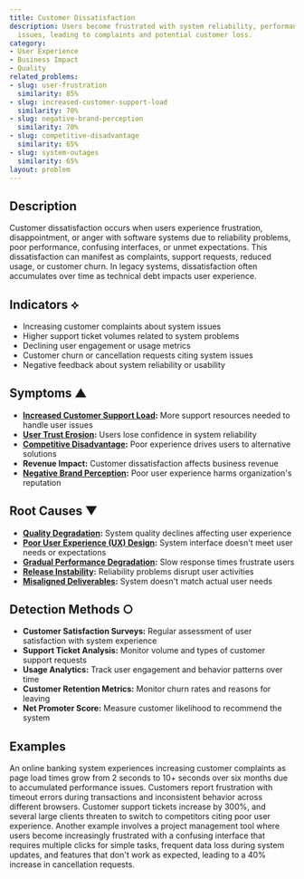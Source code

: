 ```yaml
---
title: Customer Dissatisfaction
description: Users become frustrated with system reliability, performance, or usability
  issues, leading to complaints and potential customer loss.
category:
- User Experience
- Business Impact
- Quality
related_problems:
- slug: user-frustration
  similarity: 85%
- slug: increased-customer-support-load
  similarity: 70%
- slug: negative-brand-perception
  similarity: 70%
- slug: competitive-disadvantage
  similarity: 65%
- slug: system-outages
  similarity: 65%
layout: problem
---
```


## Description

Customer dissatisfaction occurs when users experience frustration, disappointment, or anger with software systems due to reliability problems, poor performance, confusing interfaces, or unmet expectations. This dissatisfaction can manifest as complaints, support requests, reduced usage, or customer churn. In legacy systems, dissatisfaction often accumulates over time as technical debt impacts user experience.

## Indicators ⟡

- Increasing customer complaints about system issues
- Higher support ticket volumes related to system problems
- Declining user engagement or usage metrics
- Customer churn or cancellation requests citing system issues
- Negative feedback about system reliability or usability

## Symptoms ▲

- **[Increased Customer Support Load](increased-customer-support-load.md):** More support resources needed to handle user issues
- **[User Trust Erosion](user-trust-erosion.md):** Users lose confidence in system reliability
- **[Competitive Disadvantage](competitive-disadvantage.md):** Poor experience drives users to alternative solutions
- **Revenue Impact:** Customer dissatisfaction affects business revenue
- **[Negative Brand Perception](negative-brand-perception.md):** Poor user experience harms organization's reputation

## Root Causes ▼

- **[Quality Degradation](quality-degradation.md):** System quality declines affecting user experience
- **[Poor User Experience (UX) Design](poor-user-experience-ux-design.md):** System interface doesn't meet user needs or expectations
- **[Gradual Performance Degradation](gradual-performance-degradation.md):** Slow response times frustrate users
- **[Release Instability](release-instability.md):** Reliability problems disrupt user activities
- **[Misaligned Deliverables](misaligned-deliverables.md):** System doesn't match actual user needs

## Detection Methods ○

- **Customer Satisfaction Surveys:** Regular assessment of user satisfaction with system experience
- **Support Ticket Analysis:** Monitor volume and types of customer support requests
- **Usage Analytics:** Track user engagement and behavior patterns over time
- **Customer Retention Metrics:** Monitor churn rates and reasons for leaving
- **Net Promoter Score:** Measure customer likelihood to recommend the system

## Examples

An online banking system experiences increasing customer complaints as page load times grow from 2 seconds to 10+ seconds over six months due to accumulated performance issues. Customers report frustration with timeout errors during transactions and inconsistent behavior across different browsers. Customer support tickets increase by 300%, and several large clients threaten to switch to competitors citing poor user experience. Another example involves a project management tool where users become increasingly frustrated with a confusing interface that requires multiple clicks for simple tasks, frequent data loss during system updates, and features that don't work as expected, leading to a 40% increase in cancellation requests.